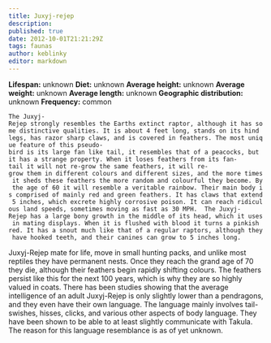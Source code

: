 ```yaml
---
title: Juxyj-rejep
description:
published: true
date: 2012-10-01T21:21:29Z
tags: faunas
author: keblinky
editor: markdown
---
```

<!-- infobox starts -->
**Lifespan:** unknown
**Diet:** unknown
**Average height:** unknown
**Average weight:** unknown
**Average length:** unknown
**Geographic distribution:** unknown
**Frequency:** common
<!-- infobox ends -->

`The Juxyj-Rejep strongly resembles the Earths extinct raptor, although it has some distinctive qualities. It is about 4 feet long, stands on its hind legs, has razor sharp claws, and is covered in feathers. The most unique feature of this pseudo-bird is its large fan like tail, it resembles that of a peacocks, but it has a strange property. When it loses feathers from its fan-tail it will not re-grow the same feathers, it will re-grow them in different colours and different sizes, and the more times it sheds these feathers the more random and colourful they become. By the age of 60 it will resemble a veritable rainbow. Their main body is comprised of mainly red and green feathers. It has claws that extend 5 inches, which excrete highly corrosive poison. It can reach ridiculous land speeds, sometimes moving as fast as 30 MPH.  The Juxyj-Rejep has a large bony growth in the middle of its head, which it uses in mating displays. When it is flushed with blood it turns a pinkish red. It has a snout much like that of a regular raptors, although they have hooked teeth, and their canines can grow to 5 inches long.`

Juxyj-Rejep mate for life, move in small hunting packs, and unlike most reptiles they have permanent nests. Once they reach the grand age of 70 they die, although their feathers begin rapidly shifting colours. The feathers persist like this for the next 100 years, which is why they are so highly valued in coats. There has been studies showing that the average intelligence of an adult Juxyj-Rejep is only slightly lower than a pendragons, and they even have their own language. The language mainly involves tail-swishes, hisses, clicks, and various other aspects of body language. They have been shown to be able to at least slightly communicate with Takula. The reason for this language resemblance is as of yet unknown.